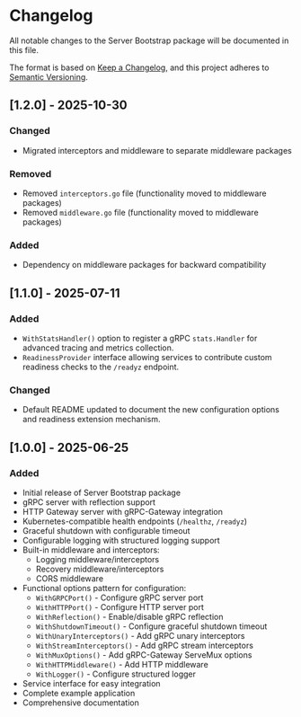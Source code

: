 # Changelog

All notable changes to the Server Bootstrap package will be documented in this file.

The format is based on [Keep a Changelog](https://keepachangelog.com/en/1.0.0/),
and this project adheres to [Semantic Versioning](https://semver.org/spec/v2.0.0.html).

## [1.2.0] - 2025-10-30

### Changed

- Migrated interceptors and middleware to separate middleware packages

### Removed

- Removed `interceptors.go` file (functionality moved to middleware packages)
- Removed `middleware.go` file (functionality moved to middleware packages)

### Added

- Dependency on middleware packages for backward compatibility

## [1.1.0] - 2025-07-11

### Added

- `WithStatsHandler()` option to register a gRPC `stats.Handler` for advanced tracing and metrics collection.
- `ReadinessProvider` interface allowing services to contribute custom readiness checks to the `/readyz` endpoint.

### Changed

- Default README updated to document the new configuration options and readiness extension mechanism.

## [1.0.0] - 2025-06-25

### Added

- Initial release of Server Bootstrap package
- gRPC server with reflection support
- HTTP Gateway server with gRPC-Gateway integration
- Kubernetes-compatible health endpoints (`/healthz`, `/readyz`)
- Graceful shutdown with configurable timeout
- Configurable logging with structured logging support
- Built-in middleware and interceptors:
  - Logging middleware/interceptors
  - Recovery middleware/interceptors
  - CORS middleware
- Functional options pattern for configuration:
  - `WithGRPCPort()` - Configure gRPC server port
  - `WithHTTPPort()` - Configure HTTP server port
  - `WithReflection()` - Enable/disable gRPC reflection
  - `WithShutdownTimeout()` - Configure graceful shutdown timeout
  - `WithUnaryInterceptors()` - Add gRPC unary interceptors
  - `WithStreamInterceptors()` - Add gRPC stream interceptors
  - `WithMuxOptions()` - Add gRPC-Gateway ServeMux options
  - `WithHTTPMiddleware()` - Add HTTP middleware
  - `WithLogger()` - Configure structured logger
- Service interface for easy integration
- Complete example application
- Comprehensive documentation
